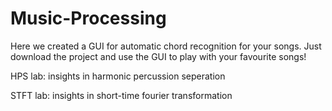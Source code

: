# Music-Processing

Here we created a GUI for automatic chord recognition for your songs.
Just download the project and use the GUI to play with your favourite songs!

HPS lab: insights in harmonic percussion seperation

STFT lab: insights in short-time fourier transformation
